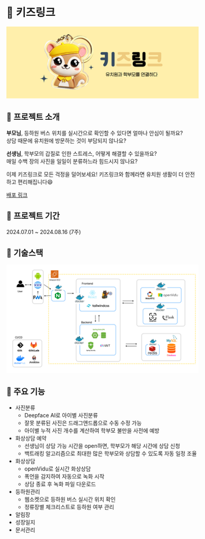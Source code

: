 # 🌱 키즈링크
![썸네일](./readme_image/thumbnail.PNG)

## 💛 프로젝트 소개

<b>부모님</b>, 등하원 버스 위치를 실시간으로 확인할 수 있다면 얼마나 안심이 될까요? <br/> 상담 때문에 유치원에 방문하는 것이 부담되지 않나요?

<b>선생님</b>, 학부모의 갑질로 인한 스트레스, 어떻게 해결할 수 있을까요? <br/>  매일 수백 장의 사진을 일일이 분류하느라 힘드시지 않나요?

이제 키즈링크로 모든 걱정을 덜어보세요! 키즈링크와 함께라면 유치원 생활이 더 안전하고 편리해집니다😄

[배포 링크](https://www.kidslink.xyz/)

## 💛 프로젝트 기간
2024.07.01 ~ 2024.08.16 (7주)

## 💛 기술스택
![기술스택](./readme_image/tech_stack.png)

## 💛 주요 기능
- 사진분류
  - Deepface AI로 아이별 사진분류
  - 잘못 분류된 사진은 드래그앤드롭으로 수동 수정 가능
  - 아이별 누적 사진 개수를 계산하여 학부모 불만을 사전에 예방
- 화상상담 예약
  - 선생님이 상담 가능 시간을 open하면, 학부모가 해당 시간에 상담 신청
  - 백트래킹 알고리즘으로 최대한 많은 학부모와 상담할 수 있도록 자동 일정 조율
- 화상상담
  - openVidu로 실시간 화상상담
  - 폭언을 감지하여 자동으로 녹화 시작
  - 상담 종료 후 녹화 파일 다운로드
- 등하원관리
  - 웹소켓으로 등하원 버스 실시간 위치 확인
  - 정류장별 체크리스트로 등하원 여부 관리
- 알림장
- 성장일지
- 문서관리

